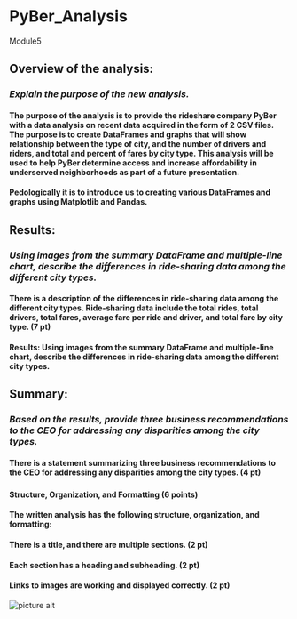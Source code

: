 # PyBer_Analysis
Module5
##
## Overview of the analysis: 
### *Explain the purpose of the new analysis.*
#### The purpose of the analysis is to provide the rideshare company PyBer with a data analysis on recent data acquired in the form of 2 CSV files. The purpose is to create DataFrames and graphs that will show relationship between the type of city, and the number of drivers and riders, and total and percent of fares by city type. This analysis will be used to help PyBer determine access and increase affordability in underserved neighborhoods as part of a future presentation. 
#### Pedologically it is to introduce us to creating various DataFrames and graphs using Matplotlib and Pandas. 
## 
## Results:
### *Using images from the summary DataFrame and multiple-line chart, describe the differences in ride-sharing data among the different city types.* 
#### 
#### There is a description of the differences in ride-sharing data among the different city types. Ride-sharing data include the total rides, total drivers, total fares, average fare per ride and driver, and total fare by city type. (7 pt)
#### Results: Using images from the summary DataFrame and multiple-line chart, describe the differences in ride-sharing data among the different city types.


#### 
## 
## Summary: 
### *Based on the results, provide three business recommendations to the CEO for addressing any disparities among the city types.* 
#### 
#### There is a statement summarizing three business recommendations to the CEO for addressing any disparities among the city types. (4 pt)
###
#### Structure, Organization, and Formatting (6 points)
#### The written analysis has the following structure, organization, and formatting:

#### There is a title, and there are multiple sections. (2 pt)
#### Each section has a heading and subheading. (2 pt)
#### Links to images are working and displayed correctly. (2 pt)


![picture alt](http://via.placeholder.com/200x150 "Title is optional")
